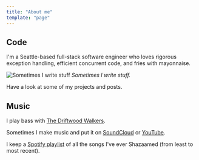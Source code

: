 ```yaml
---
title: "About me"
template: "page"
---
```


## Code

I'm a Seattle-based full-stack software engineer who loves rigorous exception handling, efficient concurrent code, and fries with mayonnaise.

![Sometimes I write stuff](/media/personal-1.jpg)
*Sometimes I write stuff.*

Have a look at some of my projects and posts.

## Music

I play bass with [The Driftwood Walkers](https://thedriftwoodwalkers.com/).

Sometimes I make music and put it on [SoundCloud](https://soundcloud.com/jonathan-mellman) or [YouTube](https://www.youtube.com/channel/UCoKNvLs9j6VBtKww7OsZ_rA/).

I keep a [Spotify playlist](https://open.spotify.com/user/1242727868/playlist/74JYIKcLYVjm5oW2tMXNSH?si=lJQYbfEXTbqyjkl9k77gyw) of all the songs I've ever Shazaamed (from least to most recent).
